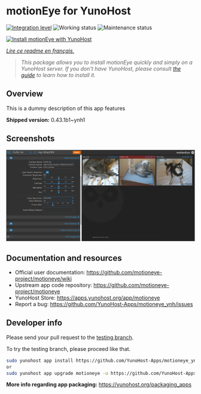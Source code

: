 <!--
N.B.: This README was automatically generated by https://github.com/YunoHost/apps/tree/master/tools/README-generator
It shall NOT be edited by hand.
-->

# motionEye for YunoHost

[![Integration level](https://dash.yunohost.org/integration/motioneye.svg)](https://dash.yunohost.org/appci/app/motioneye) ![Working status](https://ci-apps.yunohost.org/ci/badges/motioneye.status.svg) ![Maintenance status](https://ci-apps.yunohost.org/ci/badges/motioneye.maintain.svg)

[![Install motionEye with YunoHost](https://install-app.yunohost.org/install-with-yunohost.svg)](https://install-app.yunohost.org/?app=motioneye)

*[Lire ce readme en français.](./README_fr.md)*

> *This package allows you to install motionEye quickly and simply on a YunoHost server.
If you don't have YunoHost, please consult [the guide](https://yunohost.org/#/install) to learn how to install it.*

## Overview

This is a dummy description of this app features


**Shipped version:** 0.43.1b1~ynh1

## Screenshots

![Screenshot of motionEye](./doc/screenshots/example.png)

## Documentation and resources

* Official user documentation: <https://github.com/motioneye-project/motioneye/wiki>
* Upstream app code repository: <https://github.com/motioneye-project/motioneye>
* YunoHost Store: <https://apps.yunohost.org/app/motioneye>
* Report a bug: <https://github.com/YunoHost-Apps/motioneye_ynh/issues>

## Developer info

Please send your pull request to the [testing branch](https://github.com/YunoHost-Apps/motioneye_ynh/tree/testing).

To try the testing branch, please proceed like that.

``` bash
sudo yunohost app install https://github.com/YunoHost-Apps/motioneye_ynh/tree/testing --debug
or
sudo yunohost app upgrade motioneye -u https://github.com/YunoHost-Apps/motioneye_ynh/tree/testing --debug
```

**More info regarding app packaging:** <https://yunohost.org/packaging_apps>
